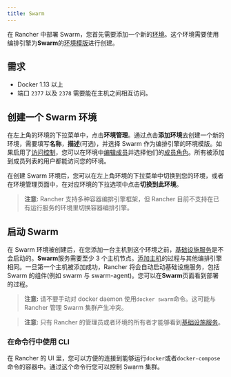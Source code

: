 ```yaml
---
title: Swarm
---
```


在 Rancher 中部署 Swarm，您首先需要添加一个新的[环境](/docs/rancher1/configuration/environments/)。这个环境需要使用编排引擎为**Swarm**的[环境模版](/docs/rancher1/configuration/environments/#什么是环境模版)进行创建。

## 需求

- Docker 1.13 以上
- 端口 `2377` 以及 `2378` 需要能在主机之间相互访问。

## 创建一个 Swarm 环境

在左上角的环境的下拉菜单中，点击**环境管理**。通过点击**添加环境**去创建一个新的环境，需要填写**名称**，**描述**(可选)，并选择 Swarm 作为编排引擎的环境模版。如果启用了[访问控制](/docs/rancher1/configuration/access-control/_index)，您可以在环境中[编辑成员](/docs/rancher1/configuration/environments/_index#成员编辑)并选择他们的[成员角色](/docs/rancher1/configuration/environments/_index#成员角色)。所有被添加到成员列表的用户都能访问您的环境。

在创建 Swarm 环境后，您可以在左上角环境的下拉菜单中切换到您的环境，或者在环境管理页面中，在对应环境的下拉选项中点击**切换到此环境**。

> **注意:** Rancher 支持多种容器编排引擎框架，但 Rancher 目前不支持在已有运行服务的环境里切换容器编排引擎。

## 启动 Swarm

在 Swarm 环境被创建后，在您添加一台主机到这个环境之前，[基础设施服务](/docs/rancher1/rancher-services/_index)是不会启动的。**Swarm**服务需要至少 3 个主机节点。[添加主机](/docs/rancher1/infrastructure/hosts/_index)的过程与其他编排引擎相同。一旦第一个主机被添加成功，Rancher 将会自动启动基础设施服务，包括 Swarm 的组件(例如 swarm 与 swarm-agent)。您可以在**Swarm**页面看到部署的过程。

> **注意:** 请不要手动对 docker daemon 使用`docker swarm`命令。这可能与 Rancher 管理 Swarm 集群产生冲突。

> **注意:** 只有 Rancher 的管理员或者环境的所有者才能够看到[基础设施服务](/docs/rancher1/rancher-services/_index)。

### 在命令行中使用 CLI

在 Rancher 的 UI 里，您可以方便的连接到能够运行`docker`或者`docker-compose`命令的容器中。通过这个命令行您可以控制 Swarm 集群。
